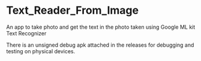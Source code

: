 # Text_Reader_From_Image
An app to take photo and get the text in the photo taken using Google ML kit Text Recognizer

There is an unsigned debug apk attached in the releases for debugging and testing on physical devices.
